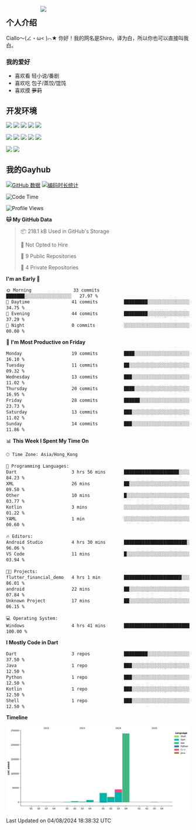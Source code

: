 <img align='right' src='https://img2.moeblog.vip/images/eCva.png' width='410px'>

## 个人介绍
Ciallo～(∠・ω< )⌒★ 你好！我的网名是Shiro，译为白，所以你也可以直接叫我白。

### 我的爱好

* 喜欢看 轻小说/番剧
* 喜欢吃 包子/蒸饺/馄饨
* 喜欢摸 ~~萝莉~~

## 开发环境
[![](https://img.shields.io/badge/Windows-11-blue?style=flat-square&logo=windows&logoColor=white)](https://www.microsoft.com/windows/get-windows-11)
[![](https://img.shields.io/badge/Macos-Sonoma-black?style=flat-square&logo=apple&logoColor=white)](https://www.apple.com/hk/en/macos/sonoma/)
[![](https://img.shields.io/badge/Debian-12-d0024d?style=flat-square&logo=debian&logoColor=white)](https://www.debian.org/)
[![](https://img.shields.io/badge/AlmaLinux-9-0f4266?style=flat-square&logo=almalinux&logoColor=white)](https://almalinux.org/)
[![](https://img.shields.io/badge/Windows%20Server-2012-blue?style=flat-square&logo=windows&logoColor=white)](https://www.microsoft.com/windows-server)

[![](https://img.shields.io/badge/Vivobook-PRO_16-f45a00?style=flat-square&logo=RepublicofGamers&logoColor=white)](https://www.asus.com.cn/laptops/for-creators/vivobook/vivobook-pro-16-oled-k6602/)
[![](https://img.shields.io/badge/Mac_Studio-M1_Max-black?style=flat-square&logo=apple&logoColor=white)](https://www.apple.com/hk/en/mac-studio/)
[![](https://img.shields.io/badge/Mi-MIX4-f45a00?style=flat-square&logo=xiaomi&logoColor=white)](https://www.mi.com/)
[![](https://img.shields.io/badge/SONY-WF1000XM4-f3c74a?style=flat-square)](https://www.sony.com.hk/zh/headphones/products/wf-1000xm4)
[![](https://img.shields.io/badge/Yubikey-5_NFC-9bc930?style=flat-square&logo=yubico&logoColor=9bc930)](https://www.yubico.com/hk/product/yubikey-5-nfc/)

[![](https://img.shields.io/badge/IDE-Visual_Studio_Code-blue?style=flat-square&logo=visual-studio-code&logoColor=white)](https://code.visualstudio.com/)
[![](https://img.shields.io/badge/IDE-JetBrains-black?style=flat-square&logo=jetbrains&logoColor=white)](https://code.visualstudio.com/)
## 我的Gayhub
[![GitHub 数据](https://github-readme-stats.vercel.app/api?username=verymoe)]()
[![编码时长统计](https://github-readme-stats.vercel.app/api/wakatime?username=shiro)]()

<!--START_SECTION:waka-->
![Code Time](http://img.shields.io/badge/Code%20Time-323%20hrs%2052%20mins-blue)

![Profile Views](http://img.shields.io/badge/Profile%20Views-0-blue)

**🐱 My GitHub Data** 

> 📦 218.1 kB Used in GitHub's Storage 
 > 
> 🚫 Not Opted to Hire
 > 
> 📜 9 Public Repositories 
 > 
> 🔑 4 Private Repositories 
 > 
**I'm an Early 🐤** 

```text
🌞 Morning                33 commits          ███████░░░░░░░░░░░░░░░░░░   27.97 % 
🌆 Daytime                41 commits          █████████░░░░░░░░░░░░░░░░   34.75 % 
🌃 Evening                44 commits          █████████░░░░░░░░░░░░░░░░   37.29 % 
🌙 Night                  0 commits           ░░░░░░░░░░░░░░░░░░░░░░░░░   00.00 % 
```
📅 **I'm Most Productive on Friday** 

```text
Monday                   19 commits          ████░░░░░░░░░░░░░░░░░░░░░   16.10 % 
Tuesday                  11 commits          ██░░░░░░░░░░░░░░░░░░░░░░░   09.32 % 
Wednesday                13 commits          ███░░░░░░░░░░░░░░░░░░░░░░   11.02 % 
Thursday                 20 commits          ████░░░░░░░░░░░░░░░░░░░░░   16.95 % 
Friday                   28 commits          ██████░░░░░░░░░░░░░░░░░░░   23.73 % 
Saturday                 13 commits          ███░░░░░░░░░░░░░░░░░░░░░░   11.02 % 
Sunday                   14 commits          ███░░░░░░░░░░░░░░░░░░░░░░   11.86 % 
```


📊 **This Week I Spent My Time On** 

```text
🕑︎ Time Zone: Asia/Hong_Kong

💬 Programming Languages: 
Dart                     3 hrs 56 mins       █████████████████████░░░░   84.23 % 
XML                      26 mins             ██░░░░░░░░░░░░░░░░░░░░░░░   09.50 % 
Other                    10 mins             █░░░░░░░░░░░░░░░░░░░░░░░░   03.77 % 
Kotlin                   3 mins              ░░░░░░░░░░░░░░░░░░░░░░░░░   01.22 % 
YAML                     1 min               ░░░░░░░░░░░░░░░░░░░░░░░░░   00.60 % 

🔥 Editors: 
Android Studio           4 hrs 30 mins       ████████████████████████░   96.06 % 
VS Code                  11 mins             █░░░░░░░░░░░░░░░░░░░░░░░░   03.94 % 

🐱‍💻 Projects: 
flutter_financial_demo   4 hrs 1 min         ██████████████████████░░░   86.01 % 
android                  22 mins             ██░░░░░░░░░░░░░░░░░░░░░░░   07.84 % 
Unknown Project          17 mins             ██░░░░░░░░░░░░░░░░░░░░░░░   06.15 % 

💻 Operating System: 
Windows                  4 hrs 41 mins       █████████████████████████   100.00 % 
```

**I Mostly Code in Dart** 

```text
Dart                     3 repos             █████████░░░░░░░░░░░░░░░░   37.50 % 
Java                     1 repo              ███░░░░░░░░░░░░░░░░░░░░░░   12.50 % 
Python                   1 repo              ███░░░░░░░░░░░░░░░░░░░░░░   12.50 % 
Kotlin                   1 repo              ███░░░░░░░░░░░░░░░░░░░░░░   12.50 % 
Shell                    1 repo              ███░░░░░░░░░░░░░░░░░░░░░░   12.50 % 
```



**Timeline**

![Lines of Code chart](https://raw.githubusercontent.com/verymoe/verymoe/main/assets/bar_graph.png)


 Last Updated on 04/08/2024 18:38:32 UTC
<!--END_SECTION:waka-->
